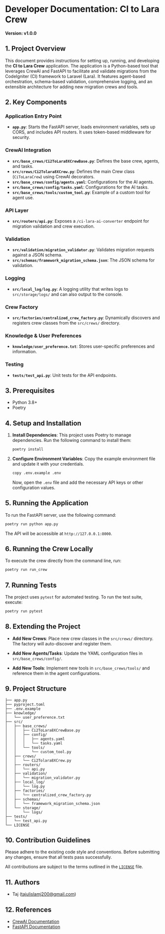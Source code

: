 # Developer Documentation: CI to Lara Crew

**Version: v1.0.0**

## 1. Project Overview

This document provides instructions for setting up, running, and developing the **CI to Lara Crew** application. The application is a Python-based tool that leverages CrewAI and FastAPI to facilitate and validate migrations from the CodeIgniter (CI) framework to Laravel (Lara). It features agent-based orchestration, schema-based validation, comprehensive logging, and an extensible architecture for adding new migration crews and tools.

## 2. Key Components

### Application Entry Point
- **`app.py`**: Starts the FastAPI server, loads environment variables, sets up CORS, and includes API routers. It uses token-based middleware for security.

### CrewAI Integration
- **`src/base_crews/Ci2ToLara8XCrewBase.py`**: Defines the base crew, agents, and tasks.
- **`src/crews/Ci2Tolara8XCrew.py`**: Defines the main Crew class (`CiToLaraCrew`) using CrewAI decorators.
- **`src/base_crews/config/agents.yaml`**: Configurations for the AI agents.
- **`src/base_crews/config/tasks.yaml`**: Configurations for the AI tasks.
- **`src/base_crews/tools/custom_tool.py`**: Example of a custom tool for agent use.

### API Layer
- **`src/routers/api.py`**: Exposes a `/ci-lara-ai-converter` endpoint for migration validation and crew execution.

### Validation
- **`src/validation/migration_validator.py`**: Validates migration requests against a JSON schema.
- **`src/schemas/framework_migration_schema.json`**: The JSON schema for validation.

### Logging
- **`src/local_log/log.py`**: A logging utility that writes logs to `src/storage/logs/` and can also output to the console.

### Crew Factory
- **`src/factories/centralized_crew_factory.py`**: Dynamically discovers and registers crew classes from the `src/crews/` directory.

### Knowledge & User Preferences
- **`knowledge/user_preference.txt`**: Stores user-specific preferences and information.

### Testing
- **`tests/test_api.py`**: Unit tests for the API endpoints.

## 3. Prerequisites

- Python 3.8+
- Poetry

## 4. Setup and Installation

1.  **Install Dependencies**:
    This project uses Poetry to manage dependencies. Run the following command to install them:

    ```bash
    poetry install
    ```

2.  **Configure Environment Variables**:
    Copy the example environment file and update it with your credentials.

    ```bash
    copy .env.example .env
    ```

    Now, open the `.env` file and add the necessary API keys or other configuration values.

## 5. Running the Application

To run the FastAPI server, use the following command:

```bash
poetry run python app.py
```

The API will be accessible at `http://127.0.0.1:8000`.

## 6. Running the Crew Locally

To execute the crew directly from the command line, run:

```bash
poetry run run_crew
```

## 7. Running Tests

The project uses `pytest` for automated testing. To run the test suite, execute:

```bash
poetry run pytest
```

## 8. Extending the Project

-   **Add New Crews**:
    Place new crew classes in the `src/crews/` directory. The factory will auto-discover and register them.

-   **Add New Agents/Tasks**:
    Update the YAML configuration files in `src/base_crews/config/`.

-   **Add New Tools**:
    Implement new tools in `src/base_crews/tools/` and reference them in the agent configurations.

## 9. Project Structure

```
├── app.py
├── pyproject.toml
├── .env.example
├── knowledge/
│   └── user_preference.txt
├── src/
│   ├── base_crews/
│   │   ├── Ci2ToLara8XCrewBase.py
│   │   ├── config/
│   │   │   ├── agents.yaml
│   │   │   └── tasks.yaml
│   │   └── tools/
│   │       └── custom_tool.py
│   ├── crews/
│   │   └── Ci2Tolara8XCrew.py
│   ├── routers/
│   │   └── api.py
│   ├── validation/
│   │   └── migration_validator.py
│   ├── local_log/
│   │   └── log.py
│   ├── factories/
│   │   └── centralized_crew_factory.py
│   ├── schemas/
│   │   └── framework_migration_schema.json
│   └── storage/
│       └── logs/
├── tests/
│   └── test_api.py
└── LICENSE
```

## 10. Contribution Guidelines

Please adhere to the existing code style and conventions. Before submitting any changes, ensure that all tests pass successfully.

All contributions are subject to the terms outlined in the [`LICENSE`](LICENSE) file.

## 11. Authors

- Taj (tajulislamj200@gmail.com)

## 12. References

- [CrewAI Documentation](https://docs.crewai.com/)
- [FastAPI Documentation](https://fastapi.tiangolo.com/)